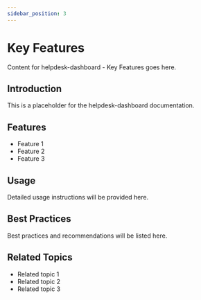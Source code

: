 ```yaml
---
sidebar_position: 3
---
```


# Key Features

Content for helpdesk-dashboard - Key Features goes here.

## Introduction

This is a placeholder for the helpdesk-dashboard documentation.

## Features

- Feature 1
- Feature 2
- Feature 3

## Usage

Detailed usage instructions will be provided here.

## Best Practices

Best practices and recommendations will be listed here.

## Related Topics

- Related topic 1
- Related topic 2
- Related topic 3
